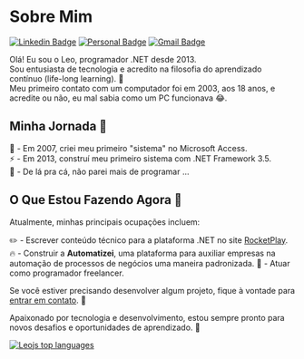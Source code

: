 # Sobre Mim 

[![Linkedin Badge](https://img.shields.io/badge/-LinkedIn-6633cc?style=flat-square&logo=Linkedin&logoColor=white&link=https://www.linkedin.com/in/fernanda-kipper-5958a61a9/)](https://www.linkedin.com/in/fernanda-kipper-5958a61a9/)
[![Personal Badge](https://img.shields.io/badge/-Website-6633cc?style=flat-square&logo=Me&logoColor=white&link=https://www.fernandakipper.com/)](https://fernandakipper.com/)
[![Gmail Badge](https://img.shields.io/badge/-nanda.kipper@gmail.com-6633cc?style=flat-square&logo=Gmail&logoColor=white&link=mailto:nanda.kipper@gmail.com)](mailto:nanda.kipper@gmail.com)

Olá! Eu sou o Leo, programador .NET desde 2013. <br>
Sou entusiasta de tecnologia e acredito na filosofia do aprendizado contínuo (life-long learning). :muscle: <br>
Meu primeiro contato com um computador foi em 2003, aos 18 anos, e acredite ou não, eu mal sabia como um PC funcionava :joy:. <br>

## Minha Jornada 🚀

:walking: - Em 2007, criei meu primeiro "sistema" no Microsoft Access. <br>
:zap: - Em 2013, construí meu primeiro sistema com .NET Framework 3.5. <br>
:runner: - De lá pra cá, não parei mais de programar ... <br>

## O Que Estou Fazendo Agora 👀

Atualmente, minhas principais ocupações incluem:

:pencil2: - Escrever conteúdo técnico para a plataforma .NET no site [RocketPlay](https://www.rocketplay.com.br).
:fire:    - Construir a **Automatizei**, uma plataforma para auxiliar empresas na automação de processos de negócios uma maneira padronizada.
:wrench:  - Atuar como programador freelancer.

Se você estiver precisando desenvolver algum projeto, fique à vontade para [entrar em contato](mailto:seuemail@exemplo.com). 📧

Apaixonado por tecnologia e desenvolvimento, estou sempre pronto para novos desafios e oportunidades de aprendizado. 👊

<div align="left">
  
  [![Leojs top languages](https://github-readme-stats.vercel.app/api/top-langs/?username=leojs-net&theme=blue-white)](https://github.com/anuraghazra/github-readme-stats)

</div>
